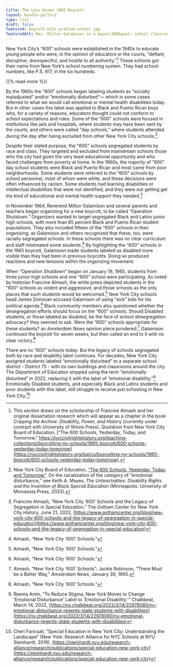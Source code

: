 ```yaml
---
title: The Less-Known 1965 Boycott
layout: bundle-gallery
type: list
draft: false
featured: boycott-hits-problem-school.jpg
featuredAlt: Rev. Milton Galamison in a &quot;600&quot; school classroom with a group of black teenagers
---
```


New York City’s “600” schools were established in the 1940s to educate young people who were, in the opinion of educators or the courts, “defiant, disruptive, disrespectful, and hostile to all authority.”[^1] These schools got their name from New York’s school numbering system. They had school numbers, like P.S. 617, in the six hundreds.

{{% read-more %}}

By the 1960s the “600” schools began labeling students as “socially maladjusted” and/or “emotionally disturbed”— which in some cases referred to what we would call emotional or mental health disabilities today. But in other cases this label was applied to Black and Puerto Rican boys who, for a variety of reasons, educators thought could not conform to school expectations and rules. Some of the "600" schools were housed in institutions like jails and hospitals, where students may have been sent by the courts, and others were called "day schools," where students attended during the day after being excluded from other New York City schools.[^2]

Despite their stated purpose, the "600" schools segregated students by race and class. They targeted and excluded from mainstream schools those who the city had given the very least educational opportunity and who faced challenges from poverty at home. In the 1960s, the majority of "600" day school students were Black and Puerto Rican and most came from poor neighborhoods. Some students were referred to the “600” schools by school personnel, most of whom were white, and these decisions were often influenced by racism. Some students had learning disabilities or intellectual disabilities that were not identified, and they were not getting get the kind of educational and mental health support they needed.[^3]

In November 1964, Reverend Milton Galamison and several parents and teachers began organizing for a new boycott, to be called “Operation Shutdown.” Organizers wanted to target segregated Black and Latinx junior high schools, with more than 85 percent Black and Puerto Rican student populations. They also included fifteen of the “600” schools in their organizing, as Galamison and others recognized that these, too, were racially segregated schools. In these schools there was no clear curriculum and staff mistreated some students.[^4]
By highlighting the “600” schools in the 1965 boycott, Galamison made students labeled as disabled more visible than they had been in previous boycotts. Doing so produced reactions and new tensions within the organizing movement.

When “Operation Shutdown” began on January 19, 1965, students from three junior high schools and one “600” school were participating.  As noted by historian Francine Almash, the white press depicted students in the “600” schools as violent and aggressive, and those schools as the only places that such students would be welcomed.[^5] New York City schools head James Donovan accused Galamison of using “sick” kids for his political agenda.[^6] Black community members also questioned whether the desegregation efforts should focus on the “600” schools. Should Disabled students, or those labeled as disabled, be the face of school desegregation advocacy? they seemed to ask. Were the “600” schools appropriate for these students? an *Amsterdam News* opinion piece pondered.[^7] Galamison continued the boycott for seven weeks, but then called an end to it with no clear victory.[^8]

There are no “600” schools today. But the legacy of schools segregated both by race and disability label continues. For decades, New York City assigned students labeled “emotionally disturbed” to a separate school district - District 75 - with its own buildings and classrooms around the city. The Department of Education stopped using the term “emotionally disturbed” in 2022, replacing it with the label of “emotional disability.”[^9]  Emotionally Disabled students, and especially Black and Latinx students and poor students with this label, still struggle to receive just schooling in New York City.[^10]

[^1]: This section draws on the scholarship of Francine Almash and her original dissertation research which will appear as a chapter in the book *Cripping the Archive: Disability, Power, and History* (currently under contract with University of Illinois Press). Quotation from New York City Board of Education, [“The 600 Schools, Yesterday, Today, and Tomorrow,” https://nyccivilrightshistory.org/teaching-collections/boycotting-ny-schools/1965-boycott/600-schools-yesterday-today-tomorrow](https://nyccivilrightshistory.org/topics/boycotting-ny-schools/1965-boycott/600-schools-yesterday-today-tomorrow).

[^2]:New York City Board of Education, [“The 600 Schools, Yesterday, Today, and Tomorrow”](https://nyccivilrightshistory.org/topics/boycotting-ny-schools/1965-boycott/600-schools-yesterday-today-tomorrow). On the racialization of the category of “emotional disturbance,” see Keith A. Mayes, *The Unteachables: Disability Rights and the Invention of Black Special Education* (Minneapolis: University of Minnesota Press, 2023).

[^3]: Francine Almash, “New York City ‘600’ Schools and the Legacy of Segregation in Special Education,” The Gotham Center for New York City History, June 21, 2022, [https://www.gothamcenter.org/blog/new-york-city-600-schools-and-the-legacy-of-segregation-in-special-education](https://www.gothamcenter.org/blog/new-york-city-600-schools-and-the-legacy-of-segregation-in-special-education)

[^4]: Almash, “New York City ‘600’ Schools.”

[^5]: Almash, “New York City ‘600’ Schools.”

[^6]: Almash, “New York City ‘600’ Schools.”

[^7]: Almash, “New York City ‘600’ Schools”; Jackie Robinson, “There Must be a Better Way,” *Amsterdam News*, January 30, 1965.

[^8]: Almash, “New York City ‘600’ Schools.”

[^9]: Reema Amin, “To Reduce Stigma, New York Moves to Change 'Emotional Disturbance' Label to 'Emotional Disability.'" Chalkbeat, March 14, 2022, [https://ny.chalkbeat.org/2022/3/14/22978080/ny-emotional-disturbance-regents-state-students-with-disabilities](https://ny.chalkbeat.org/2022/3/14/22978080/ny-emotional-disturbance-regents-state-students-with-disabilities)

[^10]: Cheri Fancsali, “Special Education in New York City: Understanding the Landscape” (New York: Research Alliance for NYC Schools at NYU Steinhardt, 2019), [https://steinhardt.nyu.edu/research-alliance/research/publications/special-education-new-york-city](https://steinhardt.nyu.edu/research-alliance/research/publications/special-education-new-york-city)
